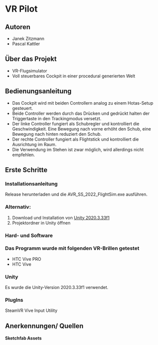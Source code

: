# VR Pilot
## Autoren
- Janek Zitzmann
- Pascal Kattler
## Über das Projekt
- VR-Flugsimulator
- Voll steuerbares Cockpit in einer procedural generierten Welt

## Bedienungsanleitung
- Das Cockpit wird mit beiden Controllern analog zu einem Hotas-Setup gesteuert.
- Beide Controller werden durch das Drücken und gedrückt halten der Triggertaste in den Trackingmodus versetzt.
- Der linke Controller fungiert als Schubregler und kontrolliert die Geschwindigkeit. Eine Bewegung nach vorne erhöht den Schub, eine Bewegung nach hinten reduziert den Schub.
- Der rechte Controller fungiert als Flightstick und kontrolliert die Ausrichtung im Raum.
- Die Verwendung im Stehen ist zwar möglich, wird allerdings nicht empfehlen.

## Erste Schritte
### Installationsanleitung
Release herunterladen und die AVR_SS_2022_FlightSim.exe ausführen.
### Alternativ:
1. Download und Installation von [Unity 2020.3.33f1](https://unity3d.com/get-unity/download/archive)
2. Projektordner in Unity öffnen


### Hard- und Software
### Das Programm wurde mit folgenden VR-Brillen getestet
- HTC Vive PRO
- HTC Vive
### Unity
Es wurde die Unity-Version 2020.3.33f1 verwendet.

### PlugIns
SteamVR
Vive Input Utility

## Anerkennungen/ Quellen
#### Sketchfab Assets

